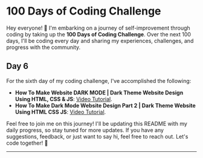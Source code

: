 # 100 Days of Coding Challenge

Hey everyone! 👋 I'm embarking on a journey of self-improvement through coding by taking up the **100 Days of Coding Challenge**. Over the next 100 days, I'll be coding every day and sharing my experiences, challenges, and progress with the community.

## Day 6

For the sixth day of my coding challenge, I've accomplished the following:

- **How To Make Website DARK MODE | Dark Theme Website Design Using HTML, CSS & JS**: [Video Tutorial](https://youtu.be/9LZGB3OLXNQ?si=BBwYPFt4unKizppH).
- **How To Make Dark Mode Website Design Part 2 | Dark Theme Website Using HTML CSS JS**: [Video Tutorial](https://youtu.be/2j_kBqpFK-g?si=a7NlkzWcDxw3TscZ).


Feel free to join me on this journey! I'll be updating this README with my daily progress, so stay tuned for more updates. If you have any suggestions, feedback, or just want to say hi, feel free to reach out. Let's code together! 🚀

---

